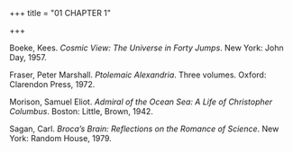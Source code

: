 +++
title = "01 CHAPTER 1"

+++


Boeke, Kees. *Cosmic View: The Universe in Forty Jumps*. New York: John Day, 1957.

Fraser, Peter Marshall. *Ptolemaic Alexandria*. Three volumes. Oxford: Clarendon Press, 1972.

Morison, Samuel Eliot. *Admiral of the Ocean Sea: A Life of Christopher Columbus*. Boston: Little, Brown, 1942.

Sagan, Carl. *Broca’s Brain: Reflections on the Romance of Science*. New York: Random House, 1979.




